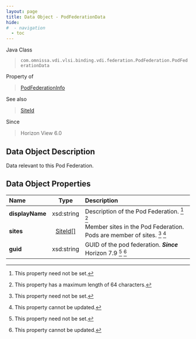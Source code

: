```yaml
---
layout: page
title: Data Object - PodFederationData
hide:
#  - navigation
  - toc
---
```






Java Class
> `com.omnissa.vdi.vlsi.binding.vdi.federation.PodFederation.PodFederationData`

Property of
> [PodFederationInfo](vdi.federation.PodFederation.PodFederationInfo.md#field_detail)

See also
> [SiteId](vdi.entity.SiteId.md)

Since
> Horizon View 6.0


## Data Object Description

Data relevant to this Pod Federation.

## Data Object Properties

 Name | Type | Description
:---|:---:|:---
**displayName**|  xsd:string|  Description of the Pod Federation. [^1] [^128]
**sites**| [SiteId[]](vdi.entity.SiteId.md)|  Member sites in the Pod Federation. Pods are member of sites. [^1] [^2]
**guid**|  xsd:string|  GUID of the pod federation.  **_Since_** Horizon 7.9 [^1] [^2]


 


[^1]: This property need not be set.
[^2]: This property cannot be updated.
[^128]: This property has a maximum length of 64 characters.
